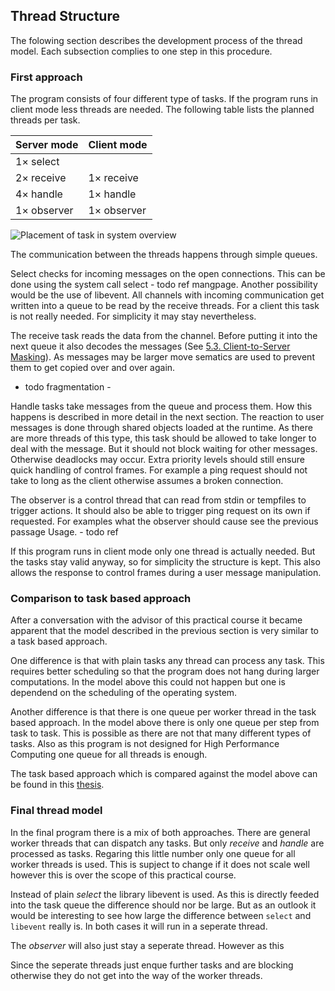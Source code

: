 ## Thread Structure

The folowing section describes the development process of the thread model.
Each subsection complies to one step in this procedure.

### First approach

The program consists of four different type of tasks.
If the program runs in client mode less threads are needed.
The following table lists the planned threads per task.

| Server mode | Client mode |
| ----------- | ----------- |
| 1× select   |             |
| 2× receive  | 1× receive  |
| 4× handle   | 1× handle   |
| 1× observer | 1× observer |

![Placement of task in system overview](../pictures/task.svg)

The communication between the threads happens through simple queues.

Select checks for incoming messages on the open connections.
This can be done using the system call select - todo ref mangpage.
Another possibility would be the use of libevent.
All channels with incoming communication get written into a queue to be read by the receive threads.
For a client this task is not really needed. For simplicity it may stay nevertheless.

The receive task reads the data from the channel.
Before putting it into the next queue it also decodes the messages (See [5.3. Client-to-Server Masking](https://tools.ietf.org/html/rfc6455#section-5.3)).
As messages may be larger move sematics are used to prevent them to get copied over and over again.
- todo fragmentation -

Handle tasks take messages from the queue and process them.
How this happens is described in more detail in the next section.
The reaction to user messages is done through shared objects loaded at the runtime.
As there are more threads of this type, this task should be allowed to take longer to deal with the message.
But it should not block waiting for other messages. Otherwise deadlocks may occur.
Extra priority levels should still ensure quick handling of control frames.
For example a ping request should not take to long as the client otherwise assumes a broken connection.

The observer is a control thread that can read from stdin or tempfiles to trigger actions.
It should also be able to trigger ping request on its own if requested.
For examples what the observer should cause see the previous passage Usage. - todo ref

If this program runs in client mode only one thread is actually needed.
But the tasks stay valid anyway, so for simplicity the structure is kept.
This also allows the response to control frames during a user message manipulation.


### Comparison to task based approach

After a conversation with the advisor of this practical course it became apparent
that the model described in the previous section is very similar to a task based approach.

One difference is that with plain tasks any thread can process any task.
This requires better scheduling so that the program does not hang during larger computations.
In the model above this could not happen but one is dependend on the scheduling of the operating system.

Another difference is that there is one queue per worker thread in the task based approach.
In the model above there is only one queue per step from task to task.
This is possible as there are not that many different types of tasks.
Also as this program is not designed for High Performance Computing
one queue for all threads is enough.

The task based approach which is compared against the model above can be found in this [thesis](http://www.mnm-team.org/~fuchst/master_thesis_tobias_fuchs.pdf#figure.caption.49).


### Final thread model

In the final program there is a mix of both approaches.
There are general worker threads that can dispatch any tasks.
But only _receive_ and _handle_ are processed as tasks.
Regaring this little number only one queue for all worker threads is used.
This is supject to change if it does not scale well
however this is over the scope of this practical course.

Instead of plain _select_ the library libevent is used.
As this is directly feeded into the task queue the difference should nor be large.
But as an outlook it would be interesting to see how large the difference
between `select` and `libevent` really is.
In both cases it will run in a seperate thread.

The _observer_ will also just stay a seperate thread.
However as this 

Since the seperate threads just enque further tasks and are blocking otherwise
they do not get into the way of the worker threads.

